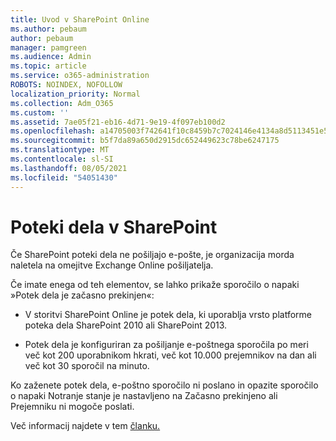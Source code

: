 ```yaml
---
title: Uvod v SharePoint Online
ms.author: pebaum
author: pebaum
manager: pamgreen
ms.audience: Admin
ms.topic: article
ms.service: o365-administration
ROBOTS: NOINDEX, NOFOLLOW
localization_priority: Normal
ms.collection: Adm_O365
ms.custom: ''
ms.assetid: 7ae05f21-eb16-4d71-9e19-4f097eb100d2
ms.openlocfilehash: a14705003f742641f10c8459b7c7024146e4134a8d5113451e5732cef7326484
ms.sourcegitcommit: b5f7da89a650d2915dc652449623c78be6247175
ms.translationtype: MT
ms.contentlocale: sl-SI
ms.lasthandoff: 08/05/2021
ms.locfileid: "54051430"
---
```

# <a name="workflows-in-sharepoint"></a>Poteki dela v SharePoint

Če SharePoint poteki dela ne pošiljajo e-pošte, je organizacija morda naletela na omejitve Exchange Online pošiljatelja.

Če imate enega od teh elementov, se lahko prikaže sporočilo o napaki »Potek dela je začasno prekinjen«:

- V storitvi SharePoint Online je potek dela, ki uporablja vrsto platforme poteka dela SharePoint 2010 ali SharePoint 2013.

- Potek dela je konfiguriran za pošiljanje e-poštnega sporočila po meri več kot 200 uporabnikom hkrati, več kot 10.000 prejemnikov na dan ali več kot 30 sporočil na minuto.

Ko zaženete potek dela, e-poštno sporočilo ni poslano in opazite sporočilo o napaki Notranje stanje je nastavljeno na Začasno prekinjeno ali Prejemniku ni mogoče poslati.

Več informacij najdete v tem [članku.](https://docs.microsoft.com/sharepoint/support/workflows/configured-workflow-fails-running)

